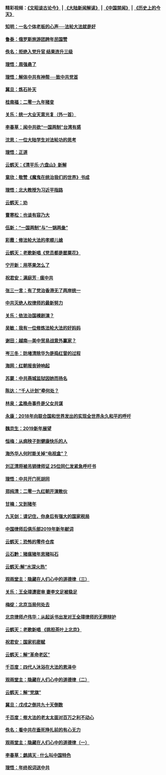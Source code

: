 #### 精彩视频：[《文昭谈古论今》](https://github.com/gfw-breaker/wenzhao/blob/master/README.md?t=01110931) | [《大陆新闻解读》](https://github.com/gfw-breaker/ntdtv-comedy/blob/master/README.md?t=01110931) | [《中国禁闻》](https://github.com/gfw-breaker/ntdtv-news/blob/master/README.md?t=01110931) | [《历史上的今天》](https://github.com/gfw-breaker/today-in-history/blob/master/README.md?t=01110931) 

#### [知明：一名个体老板的心声──法轮大法就是好](../pages/nsc993/n10967473.md?t=01110931) 

#### [鲁泰：俄罗斯旅游团跨年民国赞](../pages/nsc993/n10967035.md?t=01110931) 

#### [佚名：拒绝入党升官  结果连升三级](../pages/nsc993/n10965069.md?t=01110931) 

#### [理悟：周强悬了](../pages/nsc993/n10965044.md?t=01110931) 

#### [理悟：解体中共有神帮──致中共党首](../pages/nsc993/n10963824.md?t=01110931) 

#### [冀旦：炼石补天](../pages/nsc993/n10963818.md?t=01110931) 

#### [桂南福：二零一九年猪变](../pages/nsc993/n10963774.md?t=01110931) 

#### [关乐：统一大业天意光复（外一首）](../pages/nsc993/n10963765.md?t=01110931) 

#### [李春草：闻中共欲“一国两制”台湾有感](../pages/nsc993/n10963761.md?t=01110931) 

#### [沈思：一位大陆学生对法轮功的思考](../pages/nsc993/n10960706.md?t=01110931) 

#### [理悟：正道](../pages/nsc993/n10960529.md?t=01110931) 

#### [云鹤天：《清平乐‧六盘山》新解](../pages/nsc993/n10959258.md?t=01110931) 

#### [童欣：敬赞《魔鬼在统治我们的世界》书成](../pages/nsc993/n10959244.md?t=01110931) 

#### [理悟：北大教授为习近平指路](../pages/nsc993/n10959234.md?t=01110931) 

#### [云鹤天：劝](../pages/nsc993/n10959226.md?t=01110931) 

#### [曹寒松：也谈有容乃大](../pages/nsc993/n10959191.md?t=01110931) 

#### [伍新：“一国两制”与“一锅两彘”](../pages/nsc993/n10958297.md?t=01110931) 

#### [彩霞：修法轮大法的孝顺儿媳](../pages/nsc993/n10958333.md?t=01110931) 

#### [云鹤天：老歌新唱《党员都是罂粟花》](../pages/nsc993/n10958225.md?t=01110931) 

#### [宁开新：用苹果怎么了](../pages/nsc993/n10955962.md?t=01110931) 

#### [祝君安：满庭芳 · 瘟中共](../pages/nsc993/n10955949.md?t=01110931) 

#### [张三一言：有了党治香港无了两岸统一](../pages/nsc993/n10955943.md?t=01110931) 

#### [中共灭绝人权律师的最新努力](../pages/nsc993/n10954725.md?t=01110931) 

#### [关乐：依法治国裸剧演？](../pages/nsc993/n10952420.md?t=01110931) 

#### [吴敏：我有一位修炼法轮大法的好妈妈](../pages/nsc993/n10952484.md?t=01110931) 

#### [谢田：越南—美中贸易战意外赢家？](../pages/nsc993/n10940351.md?t=01110931) 

#### [岑三冬：防堵清除华为是捣红营的过程](../pages/nsc993/n10952342.md?t=01110931) 

#### [海网：红朝报丧钟响起](../pages/nsc993/n10951480.md?t=01110931) 

#### [苏蒙：中共燕城监狱因她而扬名](../pages/nsc993/n10951476.md?t=01110931) 

#### [陈达：“千人计划”牵何处？](../pages/nsc993/n10951466.md?t=01110931) 

#### [林泉：孟晚舟事件是父女共谋](../pages/nsc993/n10947780.md?t=01110931) 

#### [永康：2018年向联合国和世界发出的实现全世界永久和平的呼吁](../pages/nsc993/n10947756.md?t=01110931) 

#### [魏京生：2019新年展望](../pages/nsc993/n10947691.md?t=01110931) 

#### [恒梅：从病秧子到健康快乐的人](../pages/nsc993/n10947469.md?t=01110931) 

#### [海外华人何时能关掉“电视盒”？](../pages/nsc993/n10945406.md?t=01110931) 

#### [刘正清将被吊销律师证 25位同仁发紧急呼吁书](../pages/nsc993/n10944361.md?t=01110931) 

#### [理悟：中共开门死胡同](../pages/nsc993/n10944908.md?t=01110931) 

#### [郑纯清：二零一九红朝开演散伙](../pages/nsc993/n10944905.md?t=01110931) 

#### [甘楠：又到猪年](../pages/nsc993/n10944903.md?t=01110931) 

#### [九天剑：请记住，你身后有强大的国家税局](../pages/nsc993/n10944885.md?t=01110931) 

#### [中国律师后俱乐部2019年新年献词](../pages/nsc993/n10944348.md?t=01110931) 

#### [云鹤天：恐怖的零件仓库](../pages/nsc993/n10942847.md?t=01110931) 

#### [云石黔：猪瘟猪年思猪叫石](../pages/nsc993/n10943180.md?t=01110931) 

#### [云鹤天:解“水深火热”](../pages/nsc993/n10942828.md?t=01110931) 

#### [观雨堂主：隐藏在人们心中的道德律（三）](../pages/nsc993/n10941445.md?t=01110931) 

#### [关乐：王全璋遭密审 妻李文足被稳足](../pages/nsc993/n10941420.md?t=01110931) 

#### [梅绽：北京当局何处去](../pages/nsc993/n10941407.md?t=01110931) 

#### [北京律师卢伟华：从起诉书出发对王全璋律师的无罪辩护](../pages/nsc993/n10939303.md?t=01110931) 

#### [云鹤天：老歌新唱 《挑担茶叶上北京》](../pages/nsc993/n10937870.md?t=01110931) 

#### [祝君安：国家机密赋](../pages/nsc993/n10937863.md?t=01110931) 

#### [云鹤天：解“革命老区”](../pages/nsc993/n10937858.md?t=01110931) 

#### [千百度：四代人沐浴在大法的恩泽中](../pages/nsc993/n10937630.md?t=01110931) 

#### [观雨堂主：隐藏在人们心中的道德律（二）](../pages/nsc993/n10937219.md?t=01110931) 

#### [云鹤天：解“党旗”](../pages/nsc993/n10937211.md?t=01110931) 

#### [冀旦：戊戌之倒共九十天倒数](../pages/nsc993/n10937168.md?t=01110931) 

#### [千百度：修大法的老太太面对百万之利不动心](../pages/nsc993/n10934913.md?t=01110931) 

#### [佚名：看中共在垂死挣扎前的有心无力](../pages/nsc993/n10934707.md?t=01110931) 

#### [观雨堂主：隐藏在人们心中的道德律（一）](../pages/nsc993/n10934699.md?t=01110931) 

#### [李春草：鹧鸪天 ‧ 什么叫中国特色](../pages/nsc993/n10934694.md?t=01110931) 

#### [理悟：年终祝词送中共](../pages/nsc993/n10933269.md?t=01110931) 

